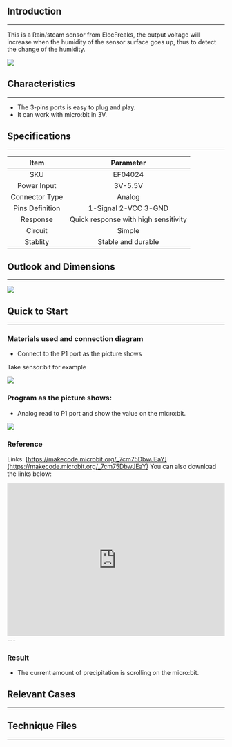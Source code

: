 ## Introduction
---


This is a Rain/steam sensor from ElecFreaks, the output voltage will increase when the humidity of the sensor surface goes up, thus to detect the change of the humidity.

 ![](https://i.imgur.com/4tWL14e.jpg)

## Characteristics
---
- The 3-pins ports is easy to plug and play.
- It can work with micro:bit in 3V. 

## Specifications
---
Item |              Parameter               
:-: | :-: 
SKU|EF04024
Power Input|3V-5.5V
Connector Type|Analog
Pins Definition|1-Signal 2-VCC 3-GND
Response|Quick response with high sensitivity
Circuit|Simple
Stablity|Stable and durable


## Outlook and Dimensions
---

 ![](https://i.imgur.com/xpNQNBG.png)

## Quick to Start
---
### Materials used and connection diagram
- Connect to the P1 port as the picture shows

Take sensor:bit for example

 ![](https://i.imgur.com/ai3lZZE.jpg)

### Program as the picture shows:
- Analog read to P1 port and show the value on the micro:bit.

 ![](https://i.imgur.com/JQBCxSv.png)

### Reference
Links:
[https://makecode.microbit.org/_7cm75DbwJEaY](https://makecode.microbit.org/_7cm75DbwJEaY)
You can also download the links below:

<div style="position:relative;height:0;padding-bottom:70%;overflow:hidden;"><iframe style="position:absolute;top:0;left:0;width:100%;height:100%;" src="https://makecode.microbit.org/#pub:_7cm75DbwJEaY" frameborder="0" sandbox="allow-popups allow-forms allow-scripts allow-same-origin"></iframe></div>  
---

### Result
- The current amount of precipitation is scrolling on the micro:bit. 

## Relevant Cases
---

## Technique Files
---
